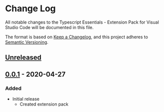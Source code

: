 # Change Log

All notable changes to the Typescript Essentials - Extension Pack for Visual Studio Code will be documented in this file.

The format is based on [Keep a Changelog](https://keepachangelog.com/en/1.0.0/),
and this project adheres to [Semantic Versioning](https://semver.org/spec/v2.0.0.html).

## [Unreleased]

## [0.0.1] - 2020-04-27
### Added
* Initial release
  * Created extension pack

[Unreleased]: https://github.com/Gydunhn/Typescript-Essentials/tree/develop
[0.0.1]: https://github.com/Gydunhn/Typescript-Essentials/releases/tag/0.0.1